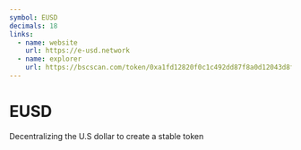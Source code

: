 ```yaml
---
symbol: EUSD
decimals: 18
links:
  - name: website
    url: https://e-usd.network
  - name: explorer
    url: https://bscscan.com/token/0xa1fd12820f0c1c492dd87f8a0d12043d8f24f8a6
---
```


# EUSD

Decentralizing the U.S dollar to create a stable token
